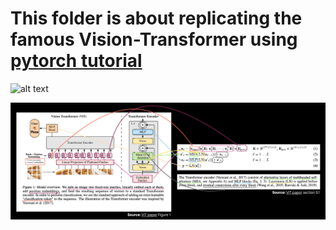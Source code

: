 # This folder is about replicating the famous Vision-Transformer using [pytorch tutorial](https://www.learnpytorch.io/08_pytorch_paper_replicating/)

![alt text](08-vit-paper-architecture-animation-full-architecture.gif)

![alt text](08-vit-paper-mapping-the-four-equations-to-figure-1.png)